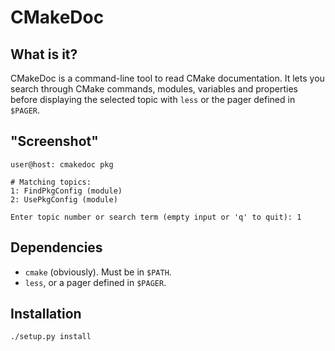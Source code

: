 # CMakeDoc

## What is it?

CMakeDoc is a command-line tool to read CMake documentation. It lets you
search through CMake commands, modules, variables and properties before
displaying the selected topic with `less` or the pager defined in `$PAGER`.

## "Screenshot"

    user@host: cmakedoc pkg

    # Matching topics:
    1: FindPkgConfig (module)
    2: UsePkgConfig (module)

    Enter topic number or search term (empty input or 'q' to quit): 1

## Dependencies

- `cmake` (obviously). Must be in `$PATH`.
- `less`, or a pager defined in `$PAGER`.

## Installation

    ./setup.py install
